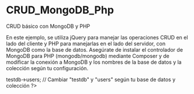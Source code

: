 # CRUD_MongoDB_Php
CRUD básico con MongoDB y PHP


En este ejemplo, se utiliza jQuery para manejar las operaciones CRUD en el lado del cliente y PHP para manejarlas en el lado del servidor, con MongoDB como la base de datos. Asegúrate de instalar el controlador de MongoDB para PHP (mongodb/mongodb) mediante Composer y de modificar la conexión a MongoDB y los nombres de la base de datos y la colección según tu configuración.

<?php
require 'vendor/autoload.php'; // Cargar dependencias de MongoDB

// Conexión con MongoDB
$client = new MongoDB\Client("mongodb://localhost:27017");
$collection = $client->testdb->users; // Cambiar "testdb" y "users" según tu base de datos y colección
?> 

